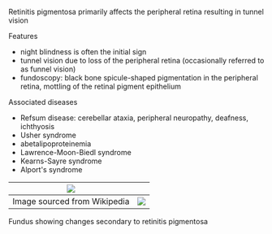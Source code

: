 Retinitis pigmentosa primarily affects the peripheral retina resulting in tunnel vision  
  
Features  
* night blindness is often the initial sign
* tunnel vision due to loss of the peripheral retina (occasionally referred to as funnel vision)
* fundoscopy: black bone spicule\-shaped pigmentation in the peripheral retina, mottling of the retinal pigment epithelium

  
Associated diseases  
* Refsum disease: cerebellar ataxia, peripheral neuropathy, deafness, ichthyosis
* Usher syndrome
* abetalipoproteinemia
* Lawrence\-Moon\-Biedl syndrome
* Kearns\-Sayre syndrome
* Alport's syndrome

  


| [![](https://d32xxyeh8kfs8k.cloudfront.net/images_Passmedicine/swb014.jpg)](https://d32xxyeh8kfs8k.cloudfront.net/images_Passmedicine/swb014b.jpg) | |
| --- | --- |
| Image sourced from Wikipedia | [![](https://d32xxyeh8kfs8k.cloudfront.net/css/images/mag_glass.png)](https://d32xxyeh8kfs8k.cloudfront.net/images_Passmedicine/swb014b.jpg) |

Fundus showing changes secondary to retinitis pigmentosa